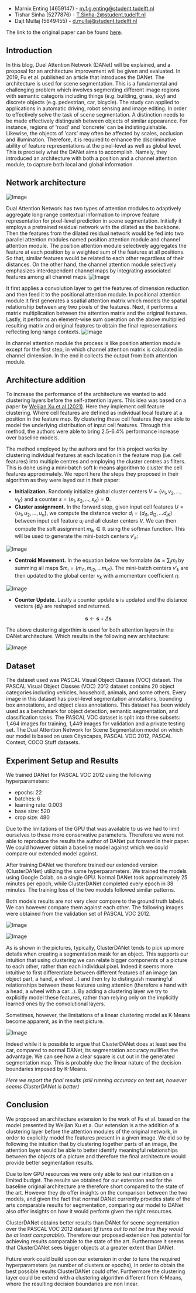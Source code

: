 * Marnix Enting (4659147) - <m.f.g.enting@student.tudelft.nl>
* Tishar Sinha (5277876) - <T.Sinha-2@student.tudelft.nl>
* Dajt Mullaj (5649455) - <d.mullaj@student.tudelft.nl>

The link to the original paper can be found <a href="https://arxiv.org/pdf/1809.02983.pdf" title="Link to the paper" >here</a>.

## Introduction
In this blog, Duel Attention Network (DANet) will be explained, and a proposal for an architecture improvement will be given and evaluated. In 2019, Fu et al. published an article that introduces the DANet. The architecture is used for scene segmentation. This is a fundamental and challenging problem which involves segmenting different image regions with semantic categoris including things (e.g. building, grass, sky) and discrete objects (e.g. pedestrian, car, bicycle). The study can applied to applications in automatic driving, robot sensing and image editing. In order to effectively solve the task of scene segmentation. A distinction needs to be made effectively distinguish between objects of similar appearance. For instance, regions of 'road' and 'concrete' can be indistinguishable. Likewise, the objects of 'cars' may often be affected by scales, occlusion and illumination. Therefore, it is required to enhance the discriminative ability of feature representations at the pixel-level as well as  global level. This is precisely what the DANet aims to accomplish. Namely, they introduced an architecture with both a position and a channel attention module, to capture both local and global information.


## Network architecture
 ![Image](cv-architecture.png)
<!-- <p align="center">
<img src= cv-architecture.png/ width=70% height=70%>
</p> -->
Dual Attention Network has two types of attention modules to adaptively aggregate long range contextual information to improve feature representation for pixel-level prediction in scene segmentation.  Initially it employs a pretrained residual network with the dilated as the backbone. Then the features from the dilated residual network would be fed into two parallel attention modules named position attention module and channel attention module. The position attention module selectively aggregates the feature at each position by a weighted sum of the features at all positions. So that, similar features would be related to each other regardless of their distances. On the other hand, the channel attention module selectively emphasizes interdependent channel maps by integrating associated features among all channel maps.
 ![Image](position.png)
<!-- <p align="center">
<img src= position.png/ width=50% height=50%>
</p> -->
It first applies a convolution layer to get the features of dimension reduction and then feed it to the positional attention module. In positional attention module it first generates a spatial attention matrix which models the spatial relationship between any two pixels of the features. Next, it performs a matrix multiplication between the attention matrix and the original features. Lastly, it performs an element-wise sum operation on the above multiplied resulting matrix and original features to obtain the final representations reflecting long range contexts.
 ![Image](chann.png)
<!-- <p align="center">
<img src= chann.png/ width=50% height=50%>
</p> -->
In channel attention module the process is like position attention module except for the first step, in which channel attention matrix is calculated in channel dimension. In the end it collects the output from both attention module.


## Architecture addition
To increase the performance of the architecture we wanted to add clustering layers before the 
self-attention layers. This idea was based on a paper by <a href="https://openreview.net/pdf?id=vujTf_I8Kmc" title="Link to the paper clustering" >Weijian Xu et al (2021)</a>. Here they implement cell feature clustering. Where cell features are defined as individual local feature at a position in the feature map. By clustering these cell features they are able to model the underlying distribution of input cell features. Through this method, the authors were able to bring 2.5-6.4% performance increase over baseline models. 

The method employed by the authors and for this project works by clustering individual features at each location in the feature map (i.e. cell features) into multiple centres and employing the cluster centres as filters. This is done using a mini-batch soft k-means algorithm to cluster the cell features approximately. We report here the steps they proposed in their algorithm as they were layed out in their paper:

-	**Initialization.** Randomly initialize global cluster centers $V = \{v_1, v_2, ..., v_K\}$ and a counter $s = (s_1, s_2, ..., s_K) = \textbf{0}$.
-	**Cluster assignment.** In the forward step, given input cell features $U = \{u_1, u_2, ..., u_n\}$, we compute the distance vector $d_i = (d_{i1}, d_{i2}, ...d_{iK})$ between input cell feature $u_i$ and all cluster centers $V$. We can then compute the soft assignment $m_{i k} \in \mathbb{R}$ using the softmax function. This will be used to generate the mini-batch centers $v'_k$:

 ![Image](d_ik.png)
<!-- <p align="center">
<img src= d_ik.png/ width=50% height=30%>
</p> -->

- **Centroid Movement.** In the equation below we formalate $\Delta \mathbf{s} = \sum_{i} m_{i}$ by summing all maps $$m_{i}= ( m_{i1}, m_{i2}, ... m_{iK} )$. The mini-batch centers $v'_k$ are then updated to the global center $v_k$ with a momentum coefficient $\eta$.

 ![Image](v_ik.png)
<!-- <p align="center">
<img src= v_ik.png/ width=50% height=30%>
</p> -->

- **Counter Update.** Lastly a counter update $\mathbf{s}$ is updated and the distance vectors {$\mathbf{d_i}$} are reshaped and returned.

$$\mathbf{s} \leftarrow \mathbf{s} + \Delta \mathbf{s}$$

The above clustering algorthim is used for both attention layers in the DANet architecture. Which results in the following new architecture:

![Image](improved-architecture.png)
<!-- <p align="center">
<img src= improved-architecture.png/ width=70% height=70%>
</p> -->


## Dataset
The dataset used was PASCAL Visual Object Classes (VOC) dataset.  The PASCAL Visual Object Classes (VOC) 2012 dataset contains 20 object categories including vehicles, household, animals, and some others. Every image in this dataset has pixel-level segmentation annotations, bounding box annotations, and object class annotations. This dataset has been widely used as a benchmark for object detection, semantic segmentation, and classification tasks. The PASCAL VOC dataset is split into three subsets: 1,464 images for training, 1,449 images for validation and a private testing set. The Dual Attention Network for Scene Segmentation model on which our model is based on uses Cityscapes, PASCAL VOC 2012, PASCAL Context, COCO Stuff datasets.

## Experiment Setup and Results
We trained DANet for PASCAL VOC 2012 using the following hyperparameters:
- epochs: 22
- batches: 6
- learning rate: 0.003
- base size: 520
- crop size: 480

Due to the limitations of the GPU that was available to us we had to limit ourselves to these more conservative parameters. Therefore we were not able to reproduce the results the author of DANet put forward in their paper. We could however obtain a baseline model against which we could compare our extended model against. 

After training DANet we therefore trained our extended version (ClusterDANet) utilizing the same hyperparameters. We trained the models using Google Colab, on a single GPU. Normal DANet took approximately 25 minutes per epoch, while ClusterDANet completed every epoch in 38 minutes. The training loss of the two models followed similar patterns. 

Both models results are not very clear compare to the ground truth labels. We can however compare them against each other. The following images were obtained from the validation set of PASCAL VOC 2012.

 ![Image](people.png)
<!-- <p align="center">
<img src= people.png/ width=70% height=70%>
</p> -->

 ![Image](cat.png)
<!-- <p align="center">
<img src= cat.png/ width=70% height=70%>
</p> -->

As is shown in the pictures, typically, ClusterDANet tends to pick up more details when creating a segmentation mask for an object. This supports our intuition that using clustering we can relate bigger components of a picture to each other, rather than each individual pixel. Indeed it seems more intuitive to first differentiate between different features of an image (an object part, a hand, a wheel...) and then try to distinguish meaningful relationships between these features using attention (therefore a hand with a head, a wheel with a car...). By adding a clustering layer we try to explicitly model these features, rather than relying only on the implicitly learned ones by the convolutional layers. 

Sometimes, however, the limitations of a linear clustering model as K-Means become apparent, as in the next picture.

 ![Image](car.png)
<!-- <p align="center">
<img src= car.png/ width=70% height=70%>
</p> -->

Indeed while it is possible to argue that ClusterDANet does at least see the car, compared to normal DANet, its segmentation accuracy nullifies the advantage. We can see how a clear square is cut out in the generated segmentation map. This is probably due the linear nature of the decision boundaries imposed by K-Means.

_Here we report the final results (still running accuracy on test set, however seems ClusterDANet is better)_

## Conclusion
We proposed an architecture extension to the work of Fu et al. based on the model presented by Weijian Xu et a. Our extension is a the addition of a clustering layer before the attention modules of the original network, in order to explicitly model the features present in a given image. We did so by following the intuition that by clustering together parts of an image, the attention layer would be able to better identify meaningful relationships between the objects of a picture and therefore the final architecture would provide better segmentation results. 

Due to low GPU resources we were only able to test our intuition on a limited budget. The results we obtained for our extension and for the baseline original architecture are therefore short compared to the state of the art. However they do offer insights on the comparison between the two models, and given the fact that normal DANet currently provides state of the arts comparable results for segmentation, comparing our model to DANet also offer insights on how it would perform given the right resources. 

ClusterDANet obtains better results than DANet for scene segmentation over the PASCAL VOC 2012 dataset (_if turns out to not be true they would be at least comparable_). Therefore our proposed extension has potential for achieving results comparable to the state of the art. Furthermore it seems that ClusterDANet sees bigger objects at a greater extent than DANet.

Future work could build upon our extension in order to tune the required hyperparameters (as number of clusters or epochs), in order to obtain the best possible results ClusterDANet could offer. Furthermore the clustering layer could be extend with a clustering algorithm different from K-Means, where the resulting decision boundaries are non linear.

